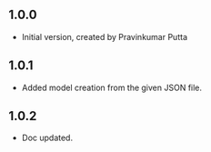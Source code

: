 ## 1.0.0

- Initial version, created by Pravinkumar Putta

## 1.0.1

- Added model creation from the given JSON file.

## 1.0.2

- Doc updated.
